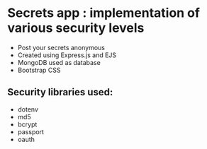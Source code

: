 # Secrets app : implementation of various security levels
- Post your secrets anonymous
- Created using Express.js and EJS
- MongoDB used as database
- Bootstrap CSS

## Security libraries used:
- dotenv
- md5
- bcrypt
- passport
- oauth
